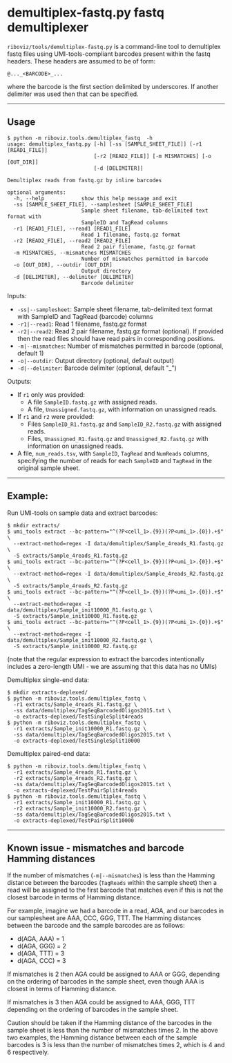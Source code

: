 # demultiplex-fastq.py fastq demultiplexer

`riboviz/tools/demultiplex-fastq.py` is a command-line tool to demultiplex fastq files using UMI-tools-compliant barcodes present within the fastq headers. These headers are assumed to be of form:

```
@..._<BARCODE>_...
```

where the barcode is the first section delimited by underscores. If another delimiter was used then that can be specified.

---

## Usage

```
$ python -m riboviz.tools.demultiplex_fastq  -h
usage: demultiplex_fastq.py [-h] [-ss [SAMPLE_SHEET_FILE]] [-r1 [READ1_FILE]]
                            [-r2 [READ2_FILE]] [-m MISMATCHES] [-o [OUT_DIR]]
                            [-d [DELIMITER]]

Demultiplex reads from fastq.gz by inline barcodes

optional arguments:
  -h, --help            show this help message and exit
  -ss [SAMPLE_SHEET_FILE], --samplesheet [SAMPLE_SHEET_FILE]
                        Sample sheet filename, tab-delimited text format with
                        SampleID and TagRead columns
  -r1 [READ1_FILE], --read1 [READ1_FILE]
                        Read 1 filename, fastq.gz format
  -r2 [READ2_FILE], --read2 [READ2_FILE]
                        Read 2 pair filename, fastq.gz format
  -m MISMATCHES, --mismatches MISMATCHES
                        Number of mismatches permitted in barcode
  -o [OUT_DIR], --outdir [OUT_DIR]
                        Output directory
  -d [DELIMITER], --delimiter [DELIMITER]
                        Barcode delimiter
```

Inputs:

* `-ss|--samplesheet`: Sample sheet filename, tab-delimited text format with SampleID and TagRead (barcode) columns
* `-r1|--read1`: Read 1 filename, fastq.gz format
* `-r2|--read2`: Read 2 pair filename, fastq.gz format (optional). If provided then the read files should have read pairs in corresponding positions.
* `-m|--mismatches`: Number of mismatches permitted in barcode (optional, default 1)
* `-o|--outdir`: Output directory (optional, default output)
* `-d|--delimiter`: Barcode delimiter (optional, default "_")

Outputs:

* If `r1` only was provided:
  - A file `SampleID.fastq.gz` with assigned reads.
  - A file, `Unassigned.fastq.gz`, with information on unassigned reads.
* If `r1` and `r2` were provided:
  - Files `SampleID_R1.fastq.gz` and `SampleID_R2.fastq.gz` with assigned reads.
  - Files, `Unassigned_R1.fastq.gz` and `Unassigned_R2.fastq.gz` with information on unassigned reads.
* A file, `num_reads.tsv`, with `SampleID`, `TagRead` and `NumReads` columns, specifying the number of reads for each `SampleID` and `TagRead` in the original sample sheet.

---

## Example:

Run UMI-tools on sample data and extract barcodes:

```console
$ mkdir extracts/
$ umi_tools extract --bc-pattern="^(?P<cell_1>.{9})(?P<umi_1>.{0}).+$" \
  --extract-method=regex -I data/demultiplex/Sample_4reads_R1.fastq.gz \
  -S extracts/Sample_4reads_R1.fastq.gz
$ umi_tools extract --bc-pattern="^(?P<cell_1>.{9})(?P<umi_1>.{0}).+$" \
  --extract-method=regex -I data/demultiplex/Sample_4reads_R2.fastq.gz \
  -S extracts/Sample_4reads_R2.fastq.gz
$ umi_tools extract --bc-pattern="^(?P<cell_1>.{9})(?P<umi_1>.{0}).+$" \
  --extract-method=regex -I data/demultiplex/Sample_init10000_R1.fastq.gz \
  -S extracts/Sample_init10000_R1.fastq.gz
$ umi_tools extract --bc-pattern="^(?P<cell_1>.{9})(?P<umi_1>.{0}).+$" \
  --extract-method=regex -I data/demultiplex/Sample_init10000_R2.fastq.gz \
  -S extracts/Sample_init10000_R2.fastq.gz
```

(note that the regular expression to extract the barcodes intentionally includes a zero-length UMI - we are assuming that this data has no UMIs)

Demultiplex single-end data:

```console
$ mkdir extracts-deplexed/
$ python -m riboviz.tools.demultiplex_fastq \
  -r1 extracts/Sample_4reads_R1.fastq.gz \
  -ss data/demultiplex/TagSeqBarcodedOligos2015.txt \
  -o extracts-deplexed/TestSingleSplit4reads
$ python -m riboviz.tools.demultiplex_fastq \
  -r1 extracts/Sample_init10000_R1.fastq.gz \
  -ss data/demultiplex/TagSeqBarcodedOligos2015.txt \
  -o extracts-deplexed/TestSingleSplit10000
```

Demultiplex paired-end data:

```console
$ python -m riboviz.tools.demultiplex_fastq \
  -r1 extracts/Sample_4reads_R1.fastq.gz \
  -r2 extracts/Sample_4reads_R2.fastq.gz \
  -ss data/demultiplex/TagSeqBarcodedOligos2015.txt \
  -o extracts-deplexed/TestPairSplit4reads
$ python -m riboviz.tools.demultiplex_fastq \
  -r1 extracts/Sample_init10000_R1.fastq.gz \
  -r2 extracts/Sample_init10000_R2.fastq.gz \
  -ss data/demultiplex/TagSeqBarcodedOligos2015.txt \
  -o extracts-deplexed/TestPairSplit10000
```

---

## Known issue - mismatches and barcode Hamming distances

If the number of mismatches (`-m|--mismatches`) is less than the Hamming distance between the barcodes (`TagReads` within the sample sheet) then a read will be assigned to the first barcode that matches even if this is not the closest barcode in terms of Hamming distance.

For example, imagine we had a barcode in a read, AGA, and our barcodes in our samplesheet are AAA, CCC, GGG, TTT. The Hamming distances between the barcode and the sample barcodes are as follows:

* d(AGA, AAA) = 1
* d(AGA, GGG) = 2
* d(AGA, TTT) = 3
* d(AGA, CCC) = 3

If mismatches is 2 then AGA could be assigned to AAA or GGG, depending on the ordering of barcodes in the sample sheet, even though AAA is closest in terms of Hamming distance.

If mismatches is 3 then AGA could be assigned to AAA, GGG, TTT depending on the ordering of barcodes in the sample sheet.

Caution should be taken if the Hamming distance of the barcodes in the sample sheet is less than the number of mismatches times 2. In the above two examples, the Hamming distance between each of the sample barcodes is 3 is less than the number of mismatches times 2, which is 4 and 6 respectively.
